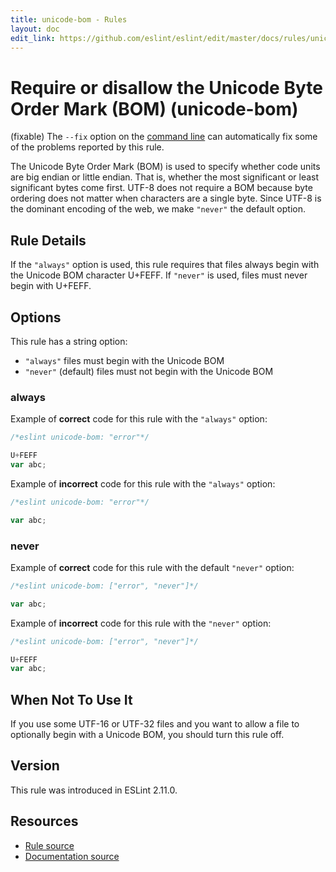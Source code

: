 ```yaml
---
title: unicode-bom - Rules
layout: doc
edit_link: https://github.com/eslint/eslint/edit/master/docs/rules/unicode-bom.md
---
```

<!-- Note: No pull requests accepted for this file. See README.md in the root directory for details. -->

# Require or disallow the Unicode Byte Order Mark (BOM) (unicode-bom)

(fixable) The `--fix` option on the [command line](../user-guide/command-line-interface#fix) can automatically fix some of the problems reported by this rule.

The Unicode Byte Order Mark (BOM) is used to specify whether code units are big
endian or little endian. That is, whether the most significant or least
significant bytes come first. UTF-8 does not require a BOM because byte ordering
does not matter when characters are a single byte. Since UTF-8 is the dominant
encoding of the web, we make `"never"` the default option.

## Rule Details

If the `"always"` option is used, this rule requires that files always begin
with the Unicode BOM character U+FEFF. If `"never"` is used, files must never
begin with U+FEFF.

## Options

This rule has a string option:

* `"always"` files must begin with the Unicode BOM
* `"never"` (default) files must not begin with the Unicode BOM

### always

Example of **correct** code for this rule with the `"always"` option:

```js
/*eslint unicode-bom: "error"*/

U+FEFF
var abc;
```

Example of **incorrect** code for this rule with the `"always"` option:

```js
/*eslint unicode-bom: "error"*/

var abc;
```

### never

Example of **correct** code for this rule with the default `"never"` option:

```js
/*eslint unicode-bom: ["error", "never"]*/

var abc;
```

Example of **incorrect** code for this rule with the `"never"` option:

```js
/*eslint unicode-bom: ["error", "never"]*/

U+FEFF
var abc;
```

## When Not To Use It

If you use some UTF-16 or UTF-32 files and you want to allow a file to
optionally begin with a Unicode BOM, you should turn this rule off.

## Version

This rule was introduced in ESLint 2.11.0.

## Resources

* [Rule source](https://github.com/eslint/eslint/tree/master/lib/rules/unicode-bom.js)
* [Documentation source](https://github.com/eslint/eslint/tree/master/docs/rules/unicode-bom.md)
